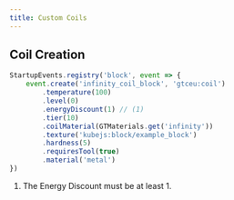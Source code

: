 ```yaml
---
title: Custom Coils
---
```



## Coil Creation

```js
StartupEvents.registry('block', event => {
    event.create('infinity_coil_block', 'gtceu:coil')
        .temperature(100)
        .level(0)
        .energyDiscount(1) // (1)
        .tier(10)
        .coilMaterial(GTMaterials.get('infinity'))
        .texture('kubejs:block/example_block')
        .hardness(5)
        .requiresTool(true)
        .material('metal')
})
```

1. The Energy Discount must be at least 1.

